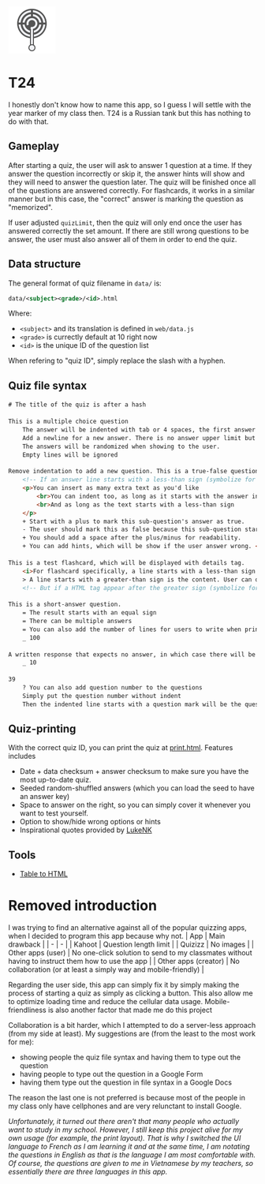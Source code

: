 ![Logo which looks like a light bulb with a question marking going through the center](web/logo.svg)

# T24
I honestly don't know how to name this app, so I guess I will settle with the year marker of my class then. T24 is a Russian tank but this has nothing to do with that.

## Gameplay
After starting a quiz, the user will ask to answer 1 question at a time. If they answer the question incorrectly or skip it, the answer hints will show and they will need to answer the question later. The quiz will be finished once all of the questions are answered correctly. For flashcards, it works in a similar manner but in this case, the "correct" answer is marking the question as "memorized".

If user adjusted `quizLimit`, then the quiz will only end once the user has answered correctly the set amount. If there are still wrong questions to be answer, the user must also answer all of them in order to end the quiz.

## Data structure
The general format of quiz filename in `data/` is:
```xml
data/<subject><grade>/<id>.html
```
Where:
- `<subject>` and its translation is defined in `web/data.js`
- `<grade>` is currectly default at 10 right now
- `<id>` is the unique ID of the question list

When refering to "quiz ID", simply replace the slash with a hyphen.

## Quiz file syntax
```html
# The title of the quiz is after a hash

This is a multiple choice question
    The answer will be indented with tab or 4 spaces, the first answer will be marked as the correct one
    Add a newline for a new answer. There is no answer upper limit but there should be at least one answer.
    The answers will be randomized when showing to the user.
    Empty lines will be ignored

Remove indentation to add a new question. This is a true-false question. <blockquote>This question has answer hints</blockquote>
    <!-- If an answer line starts with a less-than sign (symbolize for a HTML tag) then it will be inserted to the question's text instead of being a separate answer. -->
    <p>You can insert as many extra text as you'd like
        <br>You can indent too, as long as it starts with the answer indent rule (4 spaces or a tab at the very start of the line)
        <br>And as long as the text starts with a less-than sign
    </p>
    + Start with a plus to mark this sub-question's answer as true.
    - The user should mark this as false because this sub-question starts with a minus.
    + You should add a space after the plus/minus for readability.
    + You can add hints, which will be show if the user answer wrong. <blockquote>You can put them anywhere AFTER the main display element</blockquote>

This is a test flashcard, which will be displayed with details tag.
    <i>For flashcard specifically, a line starts with a less-than sign will be insert to the summary tag</i>
    > A line starts with a greater-than sign is the content. User can open/close the flashcard, and there will be buttons to mark as remembered or not.
    <!-- But if a HTML tag appear after the greater sign (symbolize for flashcard content) then it will be insered into the flashcard body -->

This is a short-answer question.
    = The result starts with an equal sign
    = There can be multiple answers
    = You can also add the number of lines for users to write when printing the quiz
    _ 100

A written response that expects no answer, in which case there will be space to answer but no automatic grading.
    _ 10

39
    ? You can also add question number to the questions
    Simply put the question number without indent
    Then the indented line starts with a question mark will be the question
```

## Quiz-printing
With the correct quiz ID, you can print the quiz at [print.html](https://lukenk.github.io/T24/print.html). Features includes
- Date + data checksum + answer checksum to make sure you have the most up-to-date quiz.
- Seeded random-shuffled answers (which you can load the seed to have an answer key)
- Space to answer on the right, so you can simply cover it whenever you want to test yourself.
- Option to show/hide wrong options or hints
- Inspirational quotes provided by [LukeNK](https://lukenk.github.io/)

## Tools
- [Table to HTML](https://tableconvert.com/excel-to-html)

# Removed introduction
I was trying to find an alternative against all of the popular quizzing apps, when I decided to program this app because why not.
| App | Main drawback |
| - | - |
| Kahoot | Question length limit |
| Quizizz | No images |
| Other apps (user) | No one-click solution to send to my classmates without having to instruct them how to use the app |
| Other apps (creator) | No collaboration (or at least a simply way and mobile-friendly) |

Regarding the user side, this app can simply fix it by simply making the process of starting a quiz as simply as clicking a button. This also allow me to optimize loading time and reduce the cellular data usage. Mobile-friendliness is also another factor that made me do this project

Collaboration is a bit harder, which I attempted to do a server-less approach (from my side at least). My suggestions are (from the least to the most work for me):
- showing people the quiz file syntax and having them to type out the question
- having people to type out the question in a Google Form
- having them type out the question in file syntax in a Google Docs

The reason the last one is not preferred is because most of the people in my class only have cellphones and are very relunctant to install Google.

*Unfortunately, it turned out there aren't that many people who actually want to study in my school. However, I still keep this project alive for my own usage (for example, the print layout). That is why I switched the UI language to French as I am learning it and at the same time, I am notating the questions in English as that is the language I am most comfortable with. Of course, the questions are given to me in Vietnamese by my teachers, so essentially there are three languages in this app.*